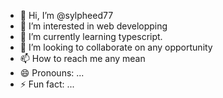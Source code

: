 - 👋 Hi, I’m @sylpheed77
- 👀 I’m interested in web developping
- 🌱 I’m currently learning typescript.
- 💞️ I’m looking to collaborate on any opportunity
- 📫 How to reach me any mean
- 😄 Pronouns: ...
- ⚡ Fun fact: ...

<!---
sylpheed77/sylpheed77 is a ✨ special ✨ repository because its `README.md` (this file) appears on your GitHub profile.
You can click the Preview link to take a look at your changes.
--->
